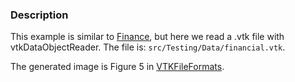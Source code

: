### Description
This example is similar to [Finance](../Finance), but here we read a .vtk file with vtkDataObjectReader. The file is: `src/Testing/Data/financial.vtk`.

The generated image is Figure 5 in [VTKFileFormats](../../../VTKFileFormats#legacy-file-examples).
